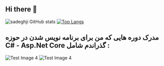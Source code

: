 ## Hi there 👋

![sadeghji GitHub stats](https://github-readme-stats.vercel.app/api?username=sadeghji1998&show_icons=true&theme=ambient_gradient&border_radius=15)
[![Top Langs](https://github-readme-stats.vercel.app/api/top-langs/?username=sadeghji1998&&layout=compact&border_radius=15)](https://github.com/sadeghji1998/github-readme-stats) 

## مدرک دوره هایی که من برای برنامه نویس شدن در حوزه C# - Asp.Net Core گذراندم شامل :

![Test Image 4](https://www.daneshjooyar.com/cf/yvE4RwPGj9/)
![Test Image 4](https://www.daneshjooyar.com/wp-content/uploads/2024/05/Comprehensive-Git-and-GitHub-training-Fa-min.jpg)



